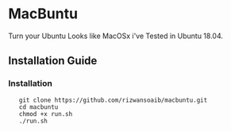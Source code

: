 # MacBuntu
Turn your Ubuntu Looks like MacOSx i've Tested in Ubuntu 18.04.






## Installation Guide
### Installation
       git clone https://github.com/rizwansoaib/macbuntu.git
       cd macbuntu
       chmod +x run.sh
       ./run.sh
